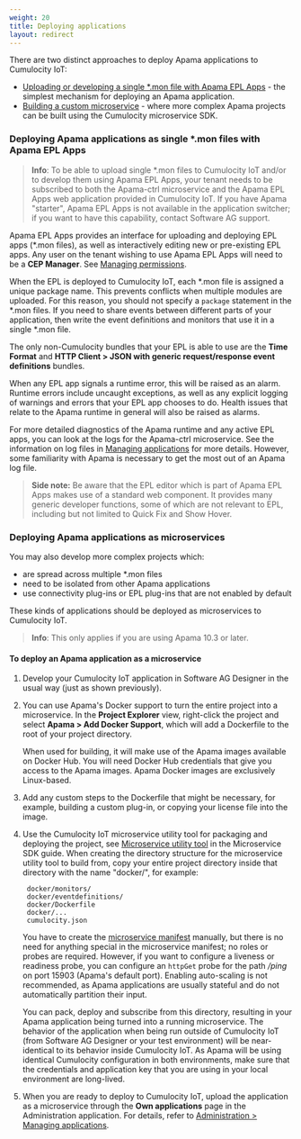 ```yaml
---
weight: 20
title: Deploying applications
layout: redirect
---
```


There are two distinct approaches to deploy Apama applications to Cumulocity IoT:

* [Uploading or developing a single \*.mon file with Apama EPL Apps](#single-mon-file) - the simplest mechanism for deploying an Apama application.
* [Building a custom microservice](#deploying-as-microservice) - where more complex Apama projects can be built using the Cumulocity microservice SDK.


### <a name="single-mon-file"></a>Deploying Apama applications as single \*.mon files with Apama EPL Apps

>**Info**: To be able to upload single \*.mon files to Cumulocity IoT and/or to develop them using Apama EPL Apps, your tenant needs to be subscribed to both the Apama-ctrl microservice and the Apama EPL Apps web application provided in Cumulocity IoT. If you have Apama "starter", Apama EPL Apps is not available in the application switcher; if you want to have this capability, contact Software AG support.

Apama EPL Apps provides an interface for uploading and deploying EPL apps (\*.mon files), as well as interactively editing new or pre-existing EPL apps. Any user on the tenant wishing to use Apama EPL Apps will need to be a **CEP Manager**. See [Managing permissions](/guides/users-guide/administration/#managing-permissions).

When the EPL is deployed to Cumulocity IoT, each \*.mon file is assigned a unique package name. This prevents conflicts when multiple modules are uploaded. For this reason, you should not specify a `package` statement in the \*.mon files. If you need to share events between different parts of your application, then write the event definitions and monitors that use it in a single \*.mon file.

The only non-Cumulocity bundles that your EPL is able to use are the **Time Format** and **HTTP Client > JSON with generic request/response event definitions** bundles.

When any EPL app signals a runtime error, this will be raised as an alarm. Runtime errors include uncaught exceptions, as well as any explicit logging of warnings and errors that your EPL app chooses to do. Health issues that relate to the Apama runtime in general will also be raised as alarms.

For more detailed diagnostics of the Apama runtime and any active EPL apps, you can look at the logs for the Apama-ctrl microservice. See the information on log files in [Managing applications](/guides/users-guide/administration#managing-applications) for more details. However, some familiarity with Apama is necessary to get the most out of an Apama log file.


>**Side note:** Be aware that the EPL editor which is part of Apama EPL Apps makes use of a standard web component. It provides many generic developer functions, some of which are not relevant to EPL, including but not limited to Quick Fix and Show Hover.

### <a name="deploying-as-microservice"></a>Deploying Apama applications as microservices

You may also develop more complex projects which:

* are spread across multiple \*.mon files
* need to be isolated from other Apama applications
* use connectivity plug-ins or EPL plug-ins that are not enabled by default

These kinds of applications should be deployed as microservices to Cumulocity IoT. 

>**Info**: This only applies if you are using Apama 10.3 or later.

#### To deploy an Apama application as a microservice

1. Develop your Cumulocity IoT application in Software AG Designer in the usual way (just as shown previously). 

2. You can use Apama's Docker support to turn the entire project into a microservice. In the **Project Explorer** view, right-click the project and select **Apama > Add Docker Support**, which will add a Dockerfile to the root of your project directory. 

	When used for building, it will make use of the Apama images available on Docker Hub. You will need Docker Hub credentials that give you access to the Apama images. Apama Docker images are exclusively Linux-based.

3. Add any custom steps to the Dockerfile that might be necessary, for example, building a custom plug-in, or copying your license file into the image.

4. Use the Cumulocity IoT microservice utility tool for packaging and deploying the project, see [Microservice utility tool](/guides/microservice-sdk/concept/#ms-utility-tool) in the Microservice SDK guide. When creating the directory structure for the microservice utility tool to build from, copy your entire project directory inside that directory with the name "docker/", for example:

		docker/monitors/
		docker/eventdefinitions/
		docker/Dockerfile
		docker/...
		cumulocity.json

	You have to create the [microservice manifest](/guides/microservice-sdk/concept/#manifest) manually, but there is no need for anything special in the microservice manifest; no roles or probes are required. However, if you want to configure a liveness or readiness probe, you can configure an `httpGet` probe for the path */ping* on port 15903 (Apama's default port). Enabling auto-scaling is not recommended, as Apama applications are usually stateful and do not automatically partition their input.
    
	You can pack, deploy and subscribe from this directory, resulting in your Apama application being turned into a running microservice. The behavior of the application when being run outside of Cumulocity IoT (from Software AG Designer or your test environment) will be near-identical to its behavior inside Cumulocity IoT. As Apama will be using identical Cumulocity configuration in both environments, make sure that the credentials and application key that you are using in your local environment are long-lived.

5. When you are ready to deploy to Cumulocity IoT, upload the application as a microservice through the **Own applications** page in the Administration application. For details, refer to [Administration > Managing applications](/guides/users-guide/administration#managing-applications). 
